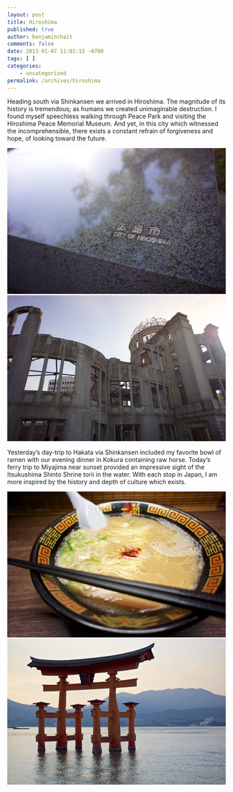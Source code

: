 ```yaml
---
layout: post
title: Hiroshima
published: true
author: benjaminchait
comments: false
date: 2013-01-07 11:01:13 -0700
tags: [ ]
categories:
    - uncategorized
permalink: /archives/hiroshima
---
```

Heading south via Shinkansen we arrived in Hiroshima. The magnitude of its history is tremendous; as humans we created unimaginable destruction. I found myself speechless walking through Peace Park and visiting the Hiroshima Peace Memorial Museum. And yet, in this city which witnessed the incomprehensible, there exists a constant refrain of forgiveness and hope, of looking toward the future.

![Plaque commemorating the Atomic Bomb Dome][1]
![Atomic Bomb Dome, one of the few buildings left standing in August 1945][2]

Yesterday&#8217;s day-trip to Hakata via Shinkansen included my favorite bowl of ramen with our evening dinner in Kokura containing raw horse. Today&#8217;s ferry trip to Miyajima near sunset provided an impressive sight of the Itsukushima Shinto Shrine torii in the water. With each stop in Japan, I am more inspired by the history and depth of culture which exists.

![Ramen in Hakata][3]
![Itsukushima Shinto Shrine torii][4]

 [1]: /wp-content/uploads/media/img/2013/01/hiroshima/DSC01972.jpg
 [2]: /wp-content/uploads/media/img/2013/01/hiroshima/DSC01976.jpg
 [3]: /wp-content/uploads/media/img/2013/01/hiroshima/DSC01985.jpg
 [4]: /wp-content/uploads/media/img/2013/01/hiroshima/DSC02030.jpg

